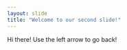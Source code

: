 ```yaml
---
layout: slide
title: "Welcome to our second slide!"
---
```

Hi there!
Use the left arrow to go back!
